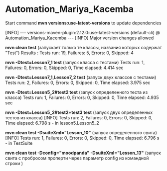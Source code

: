# Automation_Mariya_Kacemba

Start command **mvn versions:use-latest-versions** to update dependencies

[INFO] --- versions-maven-plugin:2.12.0:use-latest-versions (default-cli) @ Automation_Mariya_Kacemba ---
[INFO] Major version changes allowed


**mvn clean test** (запускает только те классы, названия которых содержат "Test")
Results :
Tests run: 19, Failures: 5, Errors: 0, Skipped: 4

**mvn -Dtest=Lesson7_1 test** (запуск класса с тестами)
Tests run: 1, Failures: 0, Errors: 0, Skipped: 0, Time elapsed: 4.414 sec

**mvn -Dtest=Lesson7_1,Lesson7_2 test** (запуск двух классов с тестами)
Tests run: 2, Failures: 0, Errors: 0, Skipped: 0, Time elapsed: 3.975 sec

**mvn -Dtest=Lesson5_2#test2 test** (запуск определенного теста из класса)
Tests run: 1, Failures: 0, Errors: 0, Skipped: 0, Time elapsed: 4.935 sec

**mvn -Dtest=Lesson5_2#test2+test3 test** (запуск двух определенных тестов из класса)
[INFO] Tests run: 2, Failures: 0, Errors: 0, Skipped: 0, Time elapsed: 6.798 s - in lesson5.Lesson5_2

**mvn clean test -DsuiteXml="Lesson_10"** (запуск определенного свита)
[INFO] Tests run: 1, Failures: 0, Errors: 0, Skipped: 0, Time elapsed: 6.796 s - in TestSuite

**mvn clean test -Dconfig="moodpanda" -DsuiteXml="Lesson_13"** (запуск свита с пробросом проперти через параметр config из командной строки )
